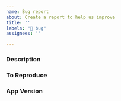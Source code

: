 ```yaml
---
name: Bug report
about: Create a report to help us improve
title: ''
labels: "🐛 bug"
assignees: ''

---
```


### Description

<!-- What happened and what did you expect? -->

### To Reproduce

<!--
Steps & screenshot/gif/loom to reproduce the behavior
1. Go to '...'
2. Click on '....'
3. Scroll down to '....'
4. See error
-->

### App Version

<!-- What version of Lightdash were you using when you encountered the bug? (App version is available in the footer of the Lightdash homepage) -->
